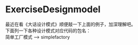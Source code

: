 # ExerciseDesignmodel
最近在看《大话设计模式》顺便敲一下上面的例子，加深理解吧。<br>
下面列一下各种设计模式对应代码的包名：<br>
简单工厂模式 --> simplefactory<br>
